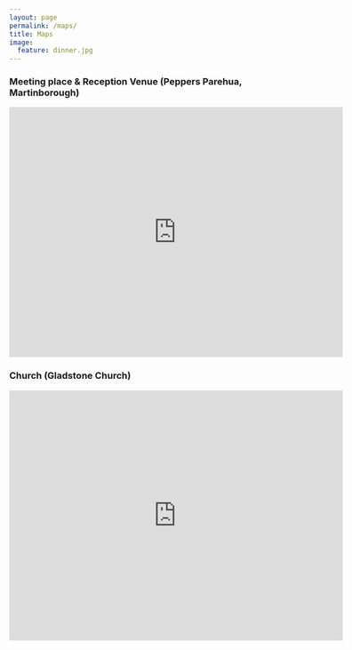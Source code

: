 ```yaml
---
layout: page
permalink: /maps/
title: Maps
image:
  feature: dinner.jpg
---
```


### Meeting place & Reception Venue (Peppers Parehua, Martinborough)

<div class="google-maps">
	<iframe src="https://www.google.com/maps/embed?pb=!1m5!3m3!1m2!1s0x6d472d40567457d5%3A0x120eface01f3723a!2sPeppers+Parehua%2C+New+York+Street+West%2C+Martinborough%2C+New+Zealand!5e0!3m2!1sen!2s!4v1388998193983" width="600" height="450" frameborder="0" style="border:0"></iframe>
</div>

### Church (Gladstone Church)

<div class="google-maps">
	<iframe src="https://www.google.com/maps/embed?pb=!1m5!3m3!1m2!1s0x6d4129a7e2c1dc37%3A0x9c21856914b84064!2sGladstone+Church%2C+Martinborough!5e0!3m2!1sen!2s!4v1388998136718" width="600" height="450" frameborder="0" style="border:0"></iframe>
</div>